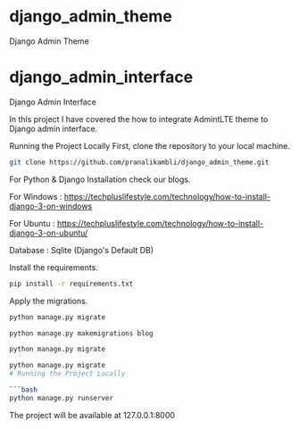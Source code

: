 # django_admin_theme
Django Admin Theme

# django_admin_interface
Django Admin Interface

In this project I have covered the how to integrate AdmintLTE theme to Django admin interface.

Running the Project Locally First, clone the repository to your local machine.
```bash
git clone https://github.com/pranalikambli/django_admin_theme.git
```

For Python & Django Installation check our blogs.

For Windows : https://techpluslifestyle.com/technology/how-to-install-django-3-on-windows

For Ubuntu :  https://techpluslifestyle.com/technology/how-to-install-django-3-on-ubuntu/

Database : Sqlite (Django's Default DB)

Install the requirements.
```bash
pip install -r requirements.txt
```

Apply the migrations.
```bash
python manage.py migrate 
```
```bash
python manage.py makemigrations blog
```
```bash
python manage.py migrate
```

```bash
python manage.py migrate
# Running the Project Locally

```bash
python manage.py runserver 
```
The project will be available at 127.0.0.1:8000
